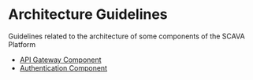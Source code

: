 # Architecture Guidelines
Guidelines related to the architecture of some components of the SCAVA Platform

* [API Gateway Component](api-gateway.md)
* [Authentication Component](authentication.md)
